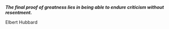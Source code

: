 _**The final proof of greatness lies in being able to endure criticism without resentment.**_

Elbert Hubbard